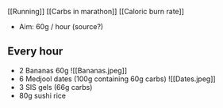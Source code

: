 [[Running]]
[[Carbs in marathon]]
[[Caloric burn rate]]

- Aim: 60g / hour (source?)
## Every hour
- 2 Bananas 60g
![[Bananas.jpeg]]
- 6 Medjool dates (100g containing  60g carbs)
![[Dates.jpeg]]
-  3 SIS gels (66g carbs)
- 80g sushi rice 